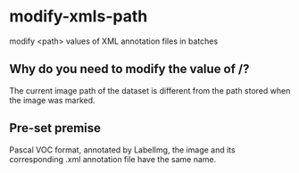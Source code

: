 # modify-xmls-path
modify &lt;path> values of XML annotation files in batches


## Why do you need to modify the value of /<path/>?
The current image path of the dataset is different from the path stored when the image was marked.

## Pre-set premise
Pascal VOC format, annotated by LabelImg, the image and its corresponding .xml annotation file have the same name.
